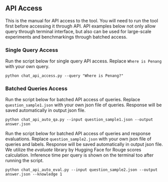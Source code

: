 ## API Access
This is the manual for API access to the tool. You will need to run the tool first before accessing it through API. API examples below not only allow query through terminal interface, but also can be used for large-scale experiments and benchmarkings through batched access.

### Single Query Access
Run the script below for single query API access. Replace `Where is Penang` with your own query.
```
python chat_api_access.py --query "Where is Penang?"
```
### Batched Queries Access
Run the script below for batched API access of queries. Replace `question_sample1.json` with your own json file of queries. Response will be saved automatically in output json file.
```
python chat_api_auto_qa.py --input question_sample1.json --output answer.json
```
Run the script below for batched API access of queries and response evaluations. Replace `question_sample2.json` with your own json file of queries and labels. Response will be saved automatically in output json file. We utilize the *evaluate* library by Hugging Face for Rouge scores calculation. Inference time per query is shown on the terminal too after running the script.
```
python chat_api_auto_eval.py --input question_sample2.json --output answer.json --knowledge 1
```
